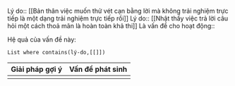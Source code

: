 Lý do:: [[Bản thân việc muốn thử vét cạn bằng lời mà không trải nghiệm trực tiếp là một dạng trải nghiệm trực tiếp rồi]]
Lý do:: [[Nhật thấy việc trả lời câu hỏi một cách thoả mãn là hoàn toàn khả thi]]
Là vấn đề cho hoạt động:: 

Hệ quả của vấn đề này:
```dataview
List where contains(lý-do,[[]])
```

| Giải pháp gợi ý | Vấn đề phát sinh |
| --------------- | ---------------- |
|                 |                  |



